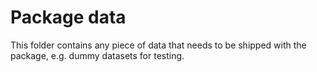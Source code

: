 Package data
============

This folder contains any piece of data that needs to be shipped with the
package, e.g. dummy datasets for testing.